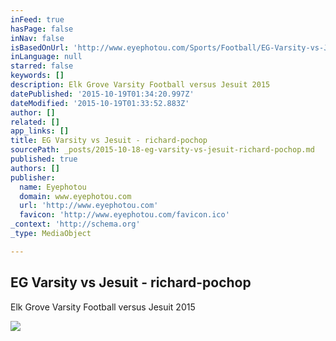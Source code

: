 ```yaml
---
inFeed: true
hasPage: false
inNav: false
isBasedOnUrl: 'http://www.eyephotou.com/Sports/Football/EG-Varsity-vs-Jesuit/'
inLanguage: null
starred: false
keywords: []
description: Elk Grove Varsity Football versus Jesuit 2015
datePublished: '2015-10-19T01:34:20.997Z'
dateModified: '2015-10-19T01:33:52.883Z'
author: []
related: []
app_links: []
title: EG Varsity vs Jesuit - richard-pochop
sourcePath: _posts/2015-10-18-eg-varsity-vs-jesuit-richard-pochop.md
published: true
authors: []
publisher:
  name: Eyephotou
  domain: www.eyephotou.com
  url: 'http://www.eyephotou.com'
  favicon: 'http://www.eyephotou.com/favicon.ico'
_context: 'http://schema.org'
_type: MediaObject

---
```

<article style=""><h1>EG Varsity vs Jesuit - richard-pochop</h1><p>Elk Grove Varsity Football versus Jesuit 2015</p><img src="http://www.eyephotou.com/Sports/Football/EG-Varsity-vs-Jesuit/i-SWrw23g/1/L/IMG_6350-L.jpg" /></article>